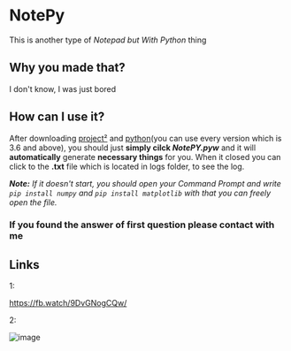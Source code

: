 # NotePy
This is another type of *Notepad but With Python* thing 

## Why you made that?
I don't know, I was just bored  

## How can I use it?
After downloading [project²](https://github.com/yahyaozsoy/3Xplus1#links) and [python](https://www.python.org/downloads/)(you can use every version which is 3.6 and above), you should just **simply cilck *NotePY.pyw*** and it will **automatically** generate **necessary things** for you.
When it closed you can click to the **.txt** file which is located in logs folder, to see the log.

***Note:** If it doesn't start, you should open your Command Prompt and write `pip install numpy` and `pip install matplotlib` with that you can freely open the file.*

### If you found the answer of first question please contact with me

## Links
1:

https://fb.watch/9DvGNogCQw/


2:

![image](https://i.hizliresim.com/16hfybe.png)

